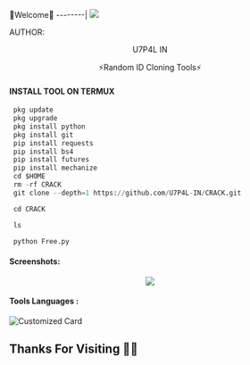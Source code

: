 🌺Welcome🌺
--------|
![](https://media.tenor.com/iVCiM9W7cvYAAAAd/welcome.gif)



AUTHOR:
<p align="center">
U7P4L IN 

</br>
<p align="center">
      ⚡Random ID Cloning Tools⚡

</p>
  
#### INSTALL TOOL ON TERMUX
```python
 pkg update
 pkg upgrade
 pkg install python
 pkg install git
 pip install requests
 pip install bs4
 pip install futures
 pip install mechanize
 cd $HOME 
 rm -rf CRACK
 git clone --depth=1 https://github.com/U7P4L-IN/CRACK.git

 cd CRACK

 ls

 python Free.py
```
#### Screenshots:

<p align="center"><img src="namehttps://github.com/U7P4L-IN/CRACK/blob/main/IMG_20230519_122454.jpg">


#### Tools Languages :

![Customized Card](https://github-readme-stats.vercel.app/api/pin?username=U7P4L-IN&repo=CRACK&title_color=fff&icon_color=f9f9f9&text_color=9f9f9f&bg_color=151515)

## Thanks For Visiting 🧡🧡
